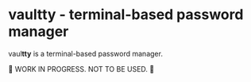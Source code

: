 # vaul**tty** - terminal-based password manager


vaul**tty** is a terminal-based password manager.


🚧 WORK IN PROGRESS. NOT TO BE USED. 🚧
